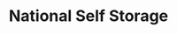 ---
title: "National Self Storage"
url: /tucson/national-self-storage-south-houghton-road-3/
shop: Mieten
---